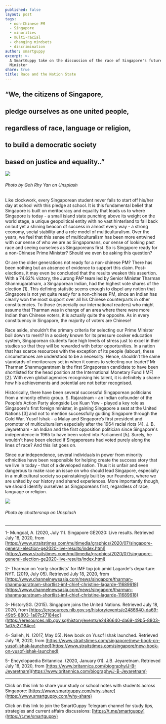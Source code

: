 ```yaml
---
published: false
layout: post
tags:
  - non-Chinese PM
  - Singapore
  - minorities
  - multi-racial
  - changing mindsets
  - discrimination
author: smartguppy
excerpt: >-
  A SmartGuppy take on the discussion of the race of Singapore's future Prime
  Minister
share: true
title: Race and the Nation State
---
```

## “We, the citizens of Singapore,

## pledge ourselves as one united people,

## regardless of race, language or religion,

## to build a democratic society

## based on justice and equality..”

![]({{site.baseurl}}/images/goh-rhy-yan-7erinyJlw0Y-unsplash.jpg)

###### Photo by Goh Rhy Yan on Unsplash



Like clockwork, every Singaporean student never fails to start off his/her day at school with this pledge at school. It is this fundamental belief that Singapore is built on meritocracy and equality that leads us to where Singapore is today - a small island state punching above its weight on the world stage, a unique geopolitical entity with no vast hinterland to fall back on but yet a shining beacon of success in almost every way - a strong economy, social stability and a role model of multiculturalism. Over the years, we feel that this sense of multiculturalism has been more entwined with our sense of who we are as Singaporeans, our sense of looking past race and seeing ourselves as Singaporeans first.  So is Singapore ready for a non-Chinese Prime Minister? Should we even be asking this question?

Or are the older generations not ready for a non-chinese PM? There has been nothing but an absence of evidence to support this claim. Post-elections, it may even be concluded that the results weaken this assertion. With a 74.62% victory, the Jurong PAP team led by Senior Minister Tharman Shanmugaratnam, a Singaporean Indian, had the highest vote shares of the election [1]. This defining statistic seems enough to dispel any notion that Singapore is not yet quite ready for a non-chinese PM,  since an Indian has clearly won the most support over all his Chinese counterparts in other constituencies. To those (especially our international readers) who might assume that Tharman was in charge of an area where there were more Indian than Chinese voters, it is actually quite the opposite. As in every constituency in Singapore, the majority of voters are Chinese!

Race aside, shouldn’t the primary criteria for selecting our Prime Minister boil down to merit? In a society known for its pressure cooker education system, Singaporean students face high levels of stress just to excel in their studies so that they will be rewarded with better opportunities. In  a nation that has scarce resources with the exception of its people (labour), these circumstances are understood to be a necessity. Hence, shouldn’t the same standards of meritocracy set in when it comes to selecting our leader? Mr Tharman Shanmugaratnam is the first Singaporean candidate to have been shortlisted for the head position at the International Monetary Fund (IMF) [2]. With even global agencies recognising his talent, it is definitely a shame how his achievements and potential are not better recognised. 

Historically, there have been several successful Singaporean politicians from a minority ethnic group. S. Rajaratnam - an Indian cofounder of the People’s Action Party alongside Lee Kuan Yew - played a key role as Singapore's first foreign minister,  in gaining Singapore a seat at the United Nations [3] and not to mention successfully guiding Singapore through the Cold War. Yusof Ishak - a Malay and Singapore’s first president and promoter of multiculturalism especially after the 1964 racial riots [4]. J. B. Jeyaretnam - an Indian and the first opposition politician since Singapore's independence in 1965 to have been voted into Parliament [5]. Surely, he wouldn't have been elected if Singaporeans  had  voted purely along the lines of race? And this list goes on. 

Since our independence, several individuals in power from minority ethnicities have been responsible for helping create the success story that we live in today - that of a developed nation. Thus it is unfair and even dangerous to make race an issue on who should lead Singapore, especially in a multicultural society so painstakingly built by our Founders, where we are united by our history and shared experiences. More importantly though, we should identify ourselves as Singaporeans first, regardless of race, language or religion.


![]({{site.baseurl}}/images/chuttersnap-dwjjNs1Hl1k-unsplash.jpg)

###### Photo by chuttersnap on Unsplash

----------------------

1- Mungcal, A. (2020, July 11). Singapore GE2020: Live results. Retrieved July 18, 2020, from [https://www.straitstimes.com/multimedia/graphics/2020/07/singapore-general-election-ge2020-live-results/index.html](https://www.straitstimes.com/multimedia/graphics/2020/07/singapore-general-election-ge2020-live-results/index.html)

2- Tharman on 'early shortlists' for IMF top job amid Lagarde's departure: NYT. (2019, July 05). Retrieved July 18, 2020, from [https://www.channelnewsasia.com/news/singapore/tharman-shanmugaratnam-shortlist-imf-chief-christine-lagarde-11689618](https://www.channelnewsasia.com/news/singapore/tharman-shanmugaratnam-shortlist-imf-chief-christine-lagarde-11689618)

3- HistorySG. (2015). Singapore joins the United Nations. Retrieved July 18, 2020, from [https://eresources.nlb.gov.sg/history/events/e2486640-da69-49b5-8803-1a07c27184ec](https://eresources.nlb.gov.sg/history/events/e2486640-da69-49b5-8803-1a07c27184ec)

4- Salleh, N. (2017, May 05). New book on Yusof Ishak launched. Retrieved July 18, 2020, from [https://www.straitstimes.com/singapore/new-book-on-yusof-ishak-launched](https://www.straitstimes.com/singapore/new-book-on-yusof-ishak-launched)

5- Encyclopaedia Britannica. (2020, January 01). J.B. Jeyaretnam. Retrieved July 18, 2020, from [https://www.britannica.com/biography/J-B-Jeyaretnam](https://www.britannica.com/biography/J-B-Jeyaretnam)


----------------------------------

Click on this link to share your study or school notes with students across Singapore: [https://www.smartguppy.com/why-share](https://www.smartguppy.com/why-share)

Click on this link to join the SmartGuppy Telegram channel for  study tips, strategies and current affairs discussions: [https://t.me/smartguppy](https://t.me/smartguppy)
